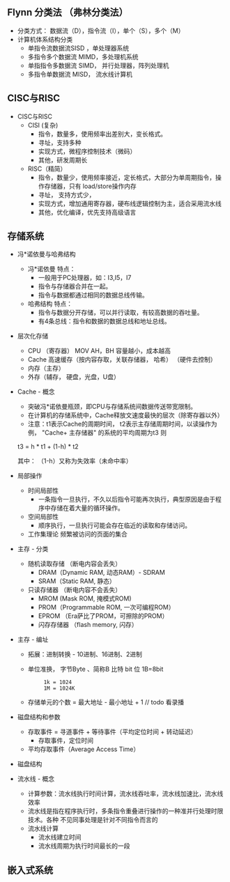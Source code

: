 ## Flynn 分类法 （弗林分类法）

* 分类方式： 数据流（D），指令流（I），单个（S），多个（M）
* 计算机体系结构分类
  * 单指令流数据流SISD ，单处理器系统
  * 多指令多个数据流 MIMD，多处理机系统
  * 单指指令多数据流 SIMD， 并行处理器，阵列处理机
  * 多指令单数据流 MISD， 流水线计算机

## CISC与RISC

* CISC与RISC
  * CISI (复杂)
    * 指令，数量多，使用频率出差别大，变长格式。
    * 寻址，支持多种
    * 实现方式，微程序控制技术（微码）
    * 其他，研发周期长
  * RISC（精简）
    * 指令，数量少，使用频率接近，定长格式，大部分为单周期指令，操作存储器，只有
load/store操作内存
    * 寻址， 支持方式少，
    * 实现方式，增加通用寄存器，硬布线逻辑控制为主，适合采用流水线
    * 其他，优化编译，优先支持高级语言

## 存储系统

* 冯*诺依曼与哈弗结构
  * 冯*诺依曼
  特点：
    * 一般用于PC处理器，如：I3,I5，I7
    * 指令与存储器合并在一起。
    * 指令与数据都通过相同的数据总线传输。
  * 哈弗结构
  特点：
    * 指令与数据分开存储，可以并行读取，有较高数据的吞吐量。
    * 有4条总线：指令和数据的数据总线和地址总线。   

* 层次化存储
  * CPU （寄存器） MOV AH，BH 容量越小，成本越高
  * Cache 高速缓存（按内容存取，关联存储器， 哈希）
     （硬件去控制）
  * 内存（主存）
  * 外存（辅存， 硬盘，光盘，U盘）

* Cache - 概念
  * 突破冯*诺依曼瓶颈，即CPU与存储系统间数据传送带宽限制。
  * 在计算机的存储系统中，Cache释放文速度最快的层次（除寄存器以外）
  * 注意：t1表示Cache的周期时间， t2表示主存储周期时间，以读操作为例，
  "Cache+ 主存储器" 的系统的平均周期为t3 则
  
  t3 = h * t1 + (1-h) * t2
  
  其中： （1-h）又称为失效率（未命中率）
  
* 局部操作
  * 时间局部性
    * 一条指令一旦执行，不久以后指令可能再次执行，典型原因是由于程序中存储在着大量的循环操作。
  * 空间局部性
    * 顺序执行，一旦执行可能会存在临近的读取和存储访问。
  * 工作集理论
    频繁被访问的页面的集合

* 主存 - 分类
  * 随机读取存储 （断电内容会丢失）
    * DRAM（Dynamic RAM, 动态RAM）- SDRAM
    * SRAM（Static RAM, 静态）
  * 只读存储器 （断电内容不会丢失）
    * MROM (Mask ROM, 掩模式ROM)
    * PROM（Programmable ROM, 一次可编程ROM）
    * EPROM （Era萨比了PROM，可擦除的PROM）
    * 闪存存储器 （flash memory, 闪存）

* 主存 - 编址
  * 拓展：进制转换 - 10进制、16进制、2进制
  * 单位准换， 字节Byte 、简称B
             比特 bit 位
             1B=8bit
             
             1k = 1024
             1M = 1024K
  * 存储单元的个数 = 最大地址 - 最小地址 + 1
     // todo 看录播

* 磁盘结构和参数
  * 存取事件 = 寻道事件 + 等待事件（平均定位时间 + 转动延迟）
    * 存取事件，定位时间
  * 平均存取事件（Average Access Time）
  
* 磁盘结构

* 流水线 - 概念
  * 计算参数：流水线执行时间计算，流水线吞吐率，流水线加速比，流水线效率
  * 流水线是指在程序执行时，多条指令重叠进行操作的一种准并行处理时限技术。各种
不见同事处理是针对不同指令而言的
  * 流水线计算
    * 流水线建立时间
    * 流水线周期为执行时间最长的一段
    
  
    
## 嵌入式系统